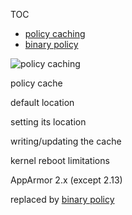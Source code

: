 TOC
- [policy caching](Apparmorpolicycache)
- [binary policy](Apparmorbinarypolicy)

![policy caching](img/policy_cache.svg)

policy cache

default location

setting its location

writing/updating the cache

kernel reboot limitations

AppArmor 2.x (except 2.13)

replaced by [binary policy](AppArmorbinarypolicy)
